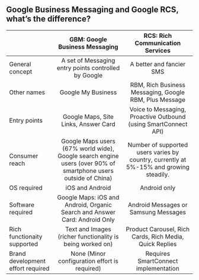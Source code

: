 
## Google Business Messaging and Google RCS, what’s the difference?

|         | GBM: Google Business Messaging | RCS: Rich Communication Services  |
| ------------- |:-------------:|:-----:|
| General concept | A set of Messaging entry points controlled by Google | A better and fancier SMS |
| Other names      | Google My Business  |  RBM, Rich Business Messaging, Google RBM, Plus Message |
| Entry points | Google Maps, Site Links, Answer Card   |  Voice to Messaging, Proactive Outbound (using SmartConnect API)|
| Consumer reach   | Google Maps users (67% world wide), Google search engine users (over 90% of smartphone users outside of China) |   Number of supported users varies by country, currently at 5%-15% and growing steadily. |
| OS required | iOS and Android  | Android only |
| Software required | Google Maps: iOS and Android, Organic Search and Answer Card: Android Only  | Android Messages or Samsung Messages |
| Rich functionaity supported | Text and Images (richer functionality is being worked on)  |  Product Carousel, Rich Cards, Rich Media, Quick Replies |
| Brand development effort required | None (Minor configuration effort is required) | Requires SmartConnect implementation |

